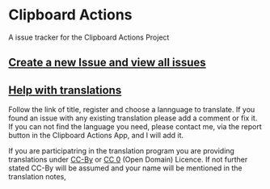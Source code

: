 # Clipboard Actions
A issue tracker for the Clipboard Actions Project

## [Create a new Issue and view all issues][1]

## [Help with translations][2]

Follow the link of title, register and choose a lannguage to translate. If you found an issue with any existing translation please add a comment or fix it. If you can not find the language you need, please contact me, via the report button in the Clipboard Actions App, and I will add it.

If you are participatring in the translation program you are providing translations under [CC-By][3] or [CC 0][4] (Open Domain) Licence. If not further stated CC-By will be assumed and your name will be mentioned in the translation notes,  

   [1]: https://github.com/joecks/clipboard-actions-community/issues
   [2]: https://poeditor.com/join/project/QJknOiXAF2
   [3]: https://creativecommons.org/licenses/by/4.0/
   [4]: https://creativecommons.org/publicdomain/zero/1.0/

